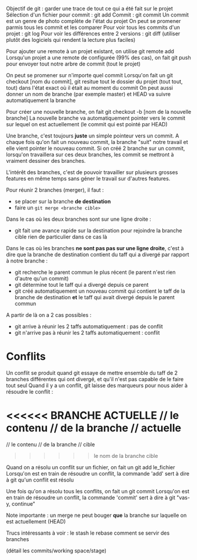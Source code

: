 Objectif de git : garder une trace de tout ce qui a été fait sur le projet
Sélection d'un fichier pour commit : git add
Commit : git commit
Un commit est un genre de photo complète de l'état du projet
On peut se promener parmis tous les commit et les comparer
Pour voir tous les commits d'un projet : git log
Pour voir les différences entre 2 versions : git diff (utiliser plutôt des logiciels qui rendent la lecture plus faciles)

Pour ajouter une remote à un projet existant, on utilise git remote add
Lorsqu'un projet a une remote de configurée (99% des cas), on fait git push pour envoyer tout notre arbre de commit (tout le projet)

On peut se promener sur n'importe quel commit
Lorsqu'on fait un git checkout [nom du commit], git resitue tout le dossier du projet (tout tout, tout) dans l'état exact où il était au moment du commit
On peut aussi donner un nom de branche (par exemple master) et HEAD va suivre automatiquement la branche

Pour créer une nouvelle branche, on fait git checkout -b [nom de la nouvelle branche]
La nouvelle branche va automatiquement pointer vers le commit sur lequel on est actuellement (le commit qui est pointé par HEAD)

Une branche, c'est toujours **juste** un simple pointeur vers un commit. A chaque fois qu'on fait un nouveau commit, la branche "suit" notre travail et elle vient pointer le nouveau commit.
Si on créé 2 branche sur un commit, lorsqu'on travaillera sur ces deux branches, les commit se mettront à vraiment dessiner des branches.

L'intérêt des branches, c'est de pouvoir travailler sur plusieurs grosses features en même temps sans géner le travail sur d'autres features.

Pour réunir 2 branches (merger), il faut :
- se placer sur la branche **de destination**
- faire un `git merge <branche cible>`

Dans le cas où les deux branches sont sur une ligne droite :
- git fait une avance rapide sur la destination pour rejoindre la branche cible
rien de particulier dans ce cas là

Dans le cas où les branches **ne sont pas pas sur une ligne droite**, c'est à dire que la branche de destination contient du taff qui a divergé par rapport à notre branche :
- git recherche le parent commun le plus récent (le parent n'est rien d'autre qu'un commit)
- git détermine tout le taff qui a divergé depuis ce parent
- git créé automatiquement un nouveau commit qui contient le taff de la branche de destination **et** le taff qui avait divergé depuis le parent commun

A partir de là on a 2 cas possibles :
- git arrive à réunir les 2 taffs automatiquement : pas de conflit
- git n'arrive pas à réunir les 2 taffs automatiquement : conflit

# Conflits
Un conflit se produit quand git essaye de mettre ensemble du taff de 2 branches différentes qui ont divergé, et qu'il n'est pas capable de le faire tout seul
Quand il y a un conflit, git laisse des marqueurs pour nous aider à résoudre le conflit :

<<<<<< BRANCHE ACTUELLE
// le contenu
// de la branche
// actuelle
======
// le contenu
// de la branche
// cible
>>>>>> le nom de la branche cible


Quand on a résolu un conflit sur un fichier, on fait un git add le_fichier
Lorsqu'on est en train de résoudre un conflit, la commande 'add' sert à dire à git qu'un conflit est résolu

Une fois qu'on a résolu tous les conflits, on fait un git commit
Lorsqu'on est en train de résoudre un conflit, la commande 'commit' sert à dire à git "vas-y, continue"

Note importante : un merge ne peut bouger **que** la branche sur laquelle on est actuellement (HEAD)


Trucs intéressants à voir :
le stash
le rebase
comment se servir des branches

(détail les commits/working space/stage)
